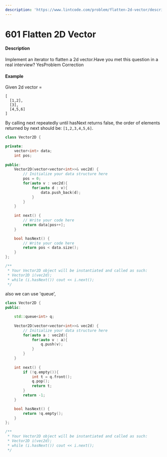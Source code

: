```yaml
---
description: 'https://www.lintcode.com/problem/flatten-2d-vector/description'
---
```


# 601 Flatten 2D Vector



#### Description

Implement an iterator to flatten a 2d vector.Have you met this question in a real interview?  YesProblem Correction

#### Example

Given 2d vector =

```text
[
  [1,2],
  [3],
  [4,5,6]
]
```

By calling next repeatedly until hasNext returns false, the order of elements returned by next should be: `[1,2,3,4,5,6]`.  


```cpp
class Vector2D {

private:
    vector<int> data;
    int pos;
    
public:
    Vector2D(vector<vector<int>>& vec2d) {
        // Initialize your data structure here
        pos = 0;
        for(auto v : vec2d){
            for(auto d : v){
                data.push_back(d);
            }
        }
    }
    
    int next() {
        // Write your code here
        return data[pos++];
    }

    bool hasNext() {
        // Write your code here
        return pos < data.size();
    }
};

/**
 * Your Vector2D object will be instantiated and called as such:
 * Vector2D i(vec2d);
 * while (i.hasNext()) cout << i.next();
 */
```

also we can use 'queue',

```cpp
class Vector2D {
public:

    std::queue<int> q;
    
    Vector2D(vector<vector<int>>& vec2d) {
        // Initialize your data structure here
        for(auto a : vec2d){
            for(auto v : a){
                q.push(v);
            }
        }
    }
    
    int next() {
        if (!q.empty()){
            int t = q.front();
            q.pop();
            return t;
        }
        return -1;
    }

    bool hasNext() {
        return !q.empty();
    }
};

/**
 * Your Vector2D object will be instantiated and called as such:
 * Vector2D i(vec2d);
 * while (i.hasNext()) cout << i.next();
 */
```

